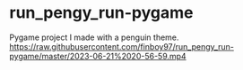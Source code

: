 # run_pengy_run-pygame
Pygame project I made with a penguin theme. 
https://raw.githubusercontent.com/finboy97/run_pengy_run-pygame/master/2023-06-21%2020-56-59.mp4 
